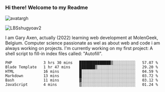 ### Hi there! Welcome to my Readme 
![avatargh](https://user-images.githubusercontent.com/22075644/164934471-9e8af8ff-56fa-42c4-8061-5c7410433886.png)

![LBSshugyoav2](https://user-images.githubusercontent.com/22075644/164934218-25b846e8-bf56-4a0e-bd88-ab444310d7a8.png)



I am Gary Axen, actually (2022) learning web development at MolenGeek, Belgium.
Computer science passionate as wel as about web and code i am always working on projects.
I'm currently working on my first project: A shell script to fill-in index files called: "Autofill". 
<!--START_SECTION:waka-->

```text
PHP              3 hrs 30 mins   ██████████████▒░░░░░░░░░░   57.07 %
Blade Template   1 hr 47 mins    ███████▒░░░░░░░░░░░░░░░░░   29.20 %
HTML             16 mins         █░░░░░░░░░░░░░░░░░░░░░░░░   04.59 %
Markdown         13 mins         █░░░░░░░░░░░░░░░░░░░░░░░░   03.72 %
Bash             11 mins         ▓░░░░░░░░░░░░░░░░░░░░░░░░   03.12 %
JavaScript       4 mins          ▒░░░░░░░░░░░░░░░░░░░░░░░░   01.24 %
```

<!--END_SECTION:waka-->

<!--
**LeBigSky/LebigSky** is a ✨ _special_ ✨ repository because its `README.md` (this file) appears on your GitHub profile.


as to get you started:

- 🔭 I’m currently working on ...
- 🌱 I’m currently learning ...
- 👯 I’m looking to collaborate on ...
- 🤔 I’m looking for help with ...
- 💬 Ask me about ...
- 📫 How to reach me: ...
- 😄 Pronouns: ...
- ⚡ Fun fact: ...
-->
